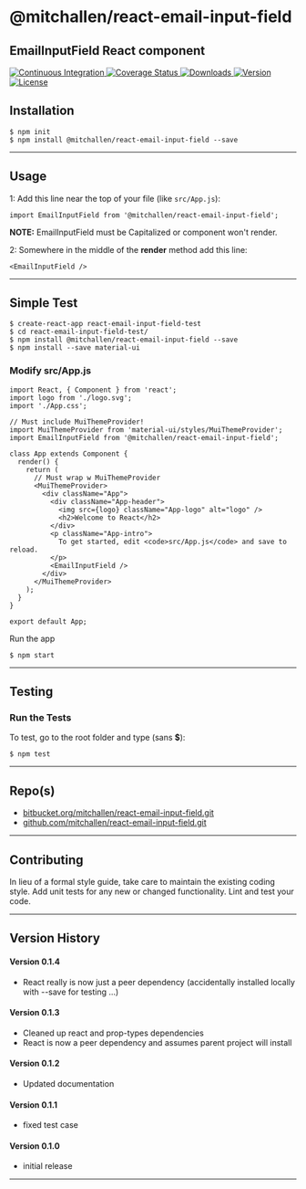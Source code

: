 @mitchallen/react-email-input-field
==
EmailInputField React component
--

<p align="left">
  <a href="https://circleci.com/gh/mitchallen/react-email-input-field">
    <img src="https://img.shields.io/circleci/project/github/mitchallen/react-email-input-field.svg" alt="Continuous Integration">
  </a>
  <a href="https://codecov.io/gh/mitchallen/react-email-input-field">
    <img src="https://codecov.io/gh/mitchallen/react-email-input-field/branch/master/graph/badge.svg" alt="Coverage Status">
  </a>
  <a href="https://npmjs.org/package/@mitchallen/react-email-input-field">
    <img src="http://img.shields.io/npm/dt/@mitchallen/react-email-input-field.svg?style=flat-square" alt="Downloads">
  </a>
  <a href="https://npmjs.org/package/@mitchallen/react-email-input-field">
    <img src="http://img.shields.io/npm/v/@mitchallen/react-email-input-field.svg?style=flat-square" alt="Version">
  </a>
  <a href="https://npmjs.com/package/@mitchallen/react-email-input-field">
    <img src="https://img.shields.io/github/license/mitchallen/react-email-input-field.svg" alt="License"></a>
  </a>
</p>

## Installation

    $ npm init
    $ npm install @mitchallen/react-email-input-field --save
  
* * *

## Usage

1: Add this line near the top of your file (like ```src/App.js```):

```
import EmailInputField from '@mitchallen/react-email-input-field';
```

__NOTE:__ EmailInputField must be Capitalized or component won't render.

2: Somewhere in the middle of the __render__ method add this line:

```
<EmailInputField />
```

* * *

## Simple Test

```
$ create-react-app react-email-input-field-test
$ cd react-email-input-field-test/
$ npm install @mitchallen/react-email-input-field --save
$ npm install --save material-ui
```

### Modify src/App.js

```
import React, { Component } from 'react';
import logo from './logo.svg';
import './App.css';

// Must include MuiThemeProvider!
import MuiThemeProvider from 'material-ui/styles/MuiThemeProvider';
import EmailInputField from '@mitchallen/react-email-input-field';

class App extends Component {
  render() {
    return (
      // Must wrap w MuiThemeProvider 
      <MuiThemeProvider>
        <div className="App">
          <div className="App-header">
            <img src={logo} className="App-logo" alt="logo" />
            <h2>Welcome to React</h2>
          </div>
          <p className="App-intro">
            To get started, edit <code>src/App.js</code> and save to reload.
          </p>
          <EmailInputField />
        </div>
      </MuiThemeProvider>
    );
  }
}

export default App;
```
Run the app

```
$ npm start
```

* * *

## Testing

### Run the Tests

To test, go to the root folder and type (sans __$__):

    $ npm test
       
* * *
 
## Repo(s)

* [bitbucket.org/mitchallen/react-email-input-field.git](https://bitbucket.org/mitchallen/react-email-input-field.git)
* [github.com/mitchallen/react-email-input-field.git](https://github.com/mitchallen/react-email-input-field.git)

* * *

## Contributing

In lieu of a formal style guide, take care to maintain the existing coding style.
Add unit tests for any new or changed functionality. Lint and test your code.

* * *

## Version History

#### Version 0.1.4

* React really is now just a peer dependency (accidentally installed locally with --save for testing ...)

#### Version 0.1.3

* Cleaned up react and prop-types dependencies
* React is now a peer dependency and assumes parent project will install

#### Version 0.1.2

* Updated documentation

#### Version 0.1.1

* fixed test case

#### Version 0.1.0 

* initial release

* * *